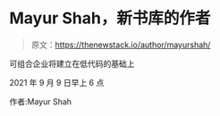 # Mayur Shah，新书库的作者

> 原文：<https://thenewstack.io/author/mayurshah/>

可组合企业将建立在低代码的基础上

2021 年 9 月 9 日早上 6 点

作者:Mayur Shah
